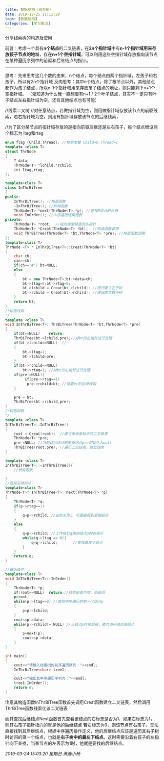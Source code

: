 ```yaml
---
title: 数据结构（线索树）
date: 2019-12-25 11:11:29
tags: [数据结构]
categories: [学习笔记]
---
```


 分享线索树的构造及使用

<!--more-->

前言：考虑一个具有**n个结点**的二叉链表，在**2n个指针域**中有**n-1个指针域用来存放孩子节点的地址**，存在**n+1个空指针域**，可以利用这些空指针域存放指向该节点在某种遍历序列中的前驱和后继结点的指针。

------------


思考：先来思考这几个数的由来，n个结点，每个结点由两个指针域，左孩子和右孩子，所以有2n个指针域
反向思考：其中n个结点，除了根节点以外，其他结点都作为孩子结点，所以n-1个指针域用来存放孩子结点的地址，则只能剩下n+1个空指针域。
（鬼知道为什么我一直想着有n+1 / 2个叶子结点，其实不一定只有叶子结点左右指针域为空，还有其他结点也有可能）



//线索二叉树
//对任意结点，若做指针域为空，则用做指针域存放该节点的前驱线索，若右指针域为空，则用有指针域存放该节点的后继线索，

//为了区分某节点的指针域存放的是指向前驱后继还是左右孩子，每个结点增设两个标志为 ltag和rtag



```c++
enum flag {Child,Thread}; //枚举常量 Child=0,Thread=1
template <class T>
struct ThrNode
{
    T data;
    ThrNode<T> *lchild,*rchild;
    int ltag,rtag;
};

template<class T>
class InThrBiTree
{
public:
    InThrBiTree(); //构造函数
    ~InThrBiTree(); //析构函数
    ThrNode<T> *next(ThrNode<T> *p); //查找P结点的后继
    void InOrder(); //中序遍历线索链表
private:
    ThrNode<T> *root;  //指向线索链表的头指针
    ThrNode<T> *Creat(ThrNode<T> *bt);  //构造函数调用
    void ThrBiTree(ThrNode<T> *bt,ThrNode<T> *pre); //构造函数调用
};
template<class T>
ThrNode <T> * InThrBiTree<T>::Creat(ThrNode<T> *bt)
{
    char ch;
    cin>>ch;
    if(ch=='#') bt=NULL;
    else
    {
        bt = new ThrNode<T>;bt->data=ch;
        bt->ltag=0;bt->rtag=0;
        bt->lchild = Creat(bt->lchild); //递归建立左子树
        bt->rchild = Creat(bt->rchild); //递归建立右子树
    }
    return bt;
}
/*构造线索
*/
template <class T>
void InThrBiTree<T>::ThrBiTree(ThrNode<T> *bt,ThrNode<T> *pre)
{
    if(bt==NULL)    return;
    ThrBiTree(bt->lchild,pre);//对bt的左指针进行处理
    if(bt->lchild==NULL)  //
    {
        bt->ltag=1;
        bt->lchild=pre;
    }
    if(bt->rchild==NULL)
        bt->rtag=1; //对bt的右指针进行处理
    if(pre!=NULL){
         if(pre->rtag==1)
          pre->rchild=bt; //设置bt的后继线索
    }

    pre = bt;
    ThrBiTree(bt->rchild,pre);
}
/*构造函数
*/
template <class T>
InThrBiTree<T>::InThrBiTree()
{
    root = Creat(root);  //建立带线索标志的二叉链表
    ThrNode<T> *pre;
    pre =NULL; //当前访问结点的前驱结点pre初始化为null
    ThrBiTree(root,pre); //遍历二叉链表，建立线索
}

template <class T>
InThrBiTree<T>::~InThrBiTree(){
    //析构函数

}
//查找后继结点
template<class T>
ThrNode<T>* InThrBiTree<T>::next(ThrNode<T> *p)
{
    ThrNode<T> *q;
    if(p->rtag==1)
    {
        q=p->rchild; //右标志为1，可直接得到后继结点
    }
    else
    {
        q=p->rchild; //工作指针q指向结点p的右孩子
        while(q->ltag == 0){
            q=q->lchild;       //查找最左下结点
        }
    }
    return q;
}

//遍历操作
template<class T>
void InThrBiTree<T>::InOrder()
{
    ThrNode<T> *p;
    if(root==NULL)  return;//线索链表为空，则返回
    p=root;
    while(p->ltag==0) //查找中序遍历的第一个结点p
    {
        p=p->lchild;
    }
    cout<<p->data;
    while(p->rchild!= NULL) //当结点p存在后继，依次访问某后继结点
    {
        p=next(p);
        cout<<p->data;
    }
}

int main()
{
    cout<<"请输入线索树的前序遍历序列："<<endl;
    InThrBiTree<char> tree1;

    cout<<"输出其中序遍历序列为："<<endl;
    tree1.InOrder();
    return 0;
}
```


注意其构造函数InThrBiTree函数首先调用Creat函数建立二叉链表，然后调用ThrBiTree函数线索化该二叉链表

而其查找后继结点Next函数首先查看该结点的右标志是否为1，如果右标志为1，则其右孩子指针指向的就是他的后继结点
若右标志为0，则该节点有右孩子，无法直接找到其后继结点，根据中序遍历操作定义，他的后继结点应该是遍历其右子树时访问的第一个结点，也就是**右子树中的最左下结点**。这时需要沿着右孩子的左指针向下查找，当某节点的左表示为1时，他就是要找的后继结点。

*2019-03-24 15:03:20 星期日
萧逸小杨*

